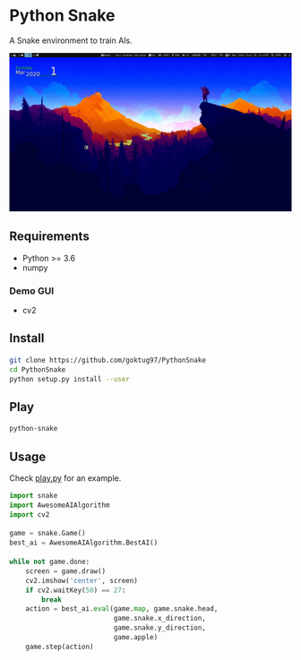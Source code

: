Python Snake
==========================================

A Snake environment to train AIs.

![Playing](https://raw.githubusercontent.com/goktug97/PythonSnake/master/snake.gif)

## Requirements
* Python >= 3.6
* numpy

### Demo GUI
* cv2 

## Install

```bash
git clone https://github.com/goktug97/PythonSnake
cd PythonSnake
python setup.py install --user
```

## Play

``` bash
python-snake
```

## Usage

Check [play.py](https://github.com/goktug97/PythonSnake/blob/master/play.py) for an example.

``` python
import snake
import AwesomeAIAlgorithm
import cv2

game = snake.Game()
best_ai = AwesomeAIAlgorithm.BestAI()

while not game.done:
    screen = game.draw()
    cv2.imshow('center', screen)
    if cv2.waitKey(50) == 27:
        break
    action = best_ai.eval(game.map, game.snake.head,
                          game.snake.x_direction,
                          game.snake.y_direction,
                          game.apple)
    game.step(action)
```

